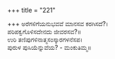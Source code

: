 +++
title = "221"

+++
ಅರೆಗಳಿಗೆಯನುಭವವೆ ಮಾನಸವ ಕರಗಿಸದೆ?।  
ಪರಿಪಕ್ವಗೊಳಿಸದೇನದು ಜೀವರಸವ?॥  
ಉರಿ ತಣಿಪುಗಳಿನಾತ್ಮಸಂಸ್ಕಾರಗಳನೆಸಪ।  
ಪುರುಳ ಪುಸಿಯೆನ್ನುವೆಯ? - ಮಂಕುತಿಮ್ಮ॥  
